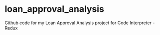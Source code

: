 # loan_approval_analysis
Github code for my Loan Approval Analysis project for Code Interpreter - Redux

